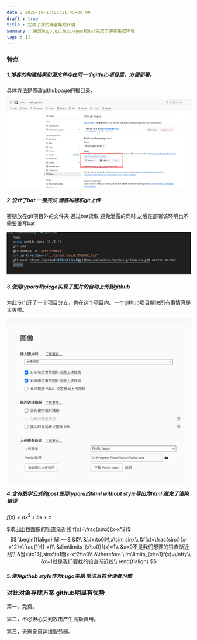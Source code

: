 ```yaml
---
date : 2025-10-17T05:11:45+08:00
draft : true
title : 完成了我的博客集成环境
summary : 通过hugo,githubpages和bat完成了博客集成环境
tags : []
---
```


### 特点

##### 1.博客的构建结果和源文件存在同一个github项目里，方便部署。

具体方法是修改githubpage的根目录，

![image-20251017051500194](https://raw.githubusercontent.com/mchhui/mchhui.github.io/img/image-20251017051500194.png)

##### 2.设计了bat 一键完成 博客构建和git上传

密钥放在git项目外的文件夹 通过bat读取 避免泄露的同时 之后在部署该环境也不需要重写bat

![image-20251017051609125](https://raw.githubusercontent.com/mchhui/mchhui.github.io/img/image-20251017051609125.png)



##### 3.使用typora和picgo实现了图片的自动上传到github

为此专门开了一个项目分支，也在这个项目内。一个github项目解决所有事情真是太爽啦。

![image-20251017051824429](https://raw.githubusercontent.com/mchhui/mchhui.github.io/img/image-20251017051824429.png)

##### 4.含有数学公式的post使用typora的html without style导出为html 避免了渲染错误

$f(x)=ax^2+bx+c$

$求出函数图像的铅直渐近线 f(x)=\frac{sinx}{x-x^2}$
$$
\begin{flalign}
解:~~& &&\\
&当x\to0时,x\sim sinx\\
&f(x)=\frac{sinx}{x-x^2}=\frac{1}{1-x}\\
&\lim\limits_{x\to0}f(x)=1\\
&x=0不是我们想要的铅直渐近线\\
&当x\to1时,sinx\to1而x-x^2\to0\\
&\therefore \lim\limits_{x\to1}f(x)=\infty\\
&x=1就是我们要找的铅直渐近线\\
\end{flalign}
$$

##### 5.使用github style作为hugo主题 简洁且符合读者习惯



### 对比对象存储方案 github明显有优势

第一，免费。

第二，不必担心受到攻击产生高额费用。

第三，无需亲自运维服务器。
